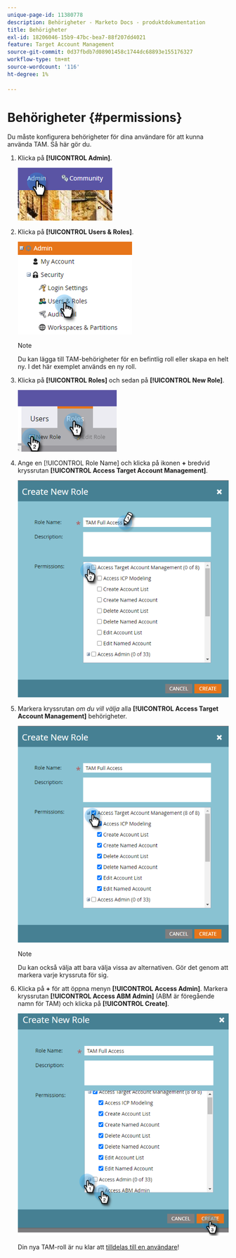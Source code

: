 ```yaml
---
unique-page-id: 11380778
description: Behörigheter - Marketo Docs - produktdokumentation
title: Behörigheter
exl-id: 18206046-15b9-47bc-bea7-88f207dd4021
feature: Target Account Management
source-git-commit: 0d37fbdb7d08901458c1744dc68893e155176327
workflow-type: tm+mt
source-wordcount: '116'
ht-degree: 1%

---
```


# Behörigheter {#permissions}

Du måste konfigurera behörigheter för dina användare för att kunna använda TAM. Så här gör du.

1. Klicka på **[!UICONTROL Admin]**.

   ![](assets/one-2.png)

1. Klicka på **[!UICONTROL Users & Roles]**.

   ![](assets/two-2.png)

   >[!NOTE]
   >
   >Du kan lägga till TAM-behörigheter för en befintlig roll eller skapa en helt ny. I det här exemplet används en ny roll.

1. Klicka på **[!UICONTROL Roles]** och sedan på **[!UICONTROL New Role]**.

   ![](assets/three-2.png)

1. Ange en [!UICONTROL Role Name] och klicka på ikonen **+** bredvid kryssrutan **[!UICONTROL Access Target Account Management]**.

   ![](assets/permissions-4.png)

1. Markera kryssrutan _om du vill välja_ alla **[!UICONTROL Access Target Account Management]** behörigheter.

   ![](assets/permissions-5.png)

   >[!NOTE]
   >
   >Du kan också välja att bara välja vissa av alternativen. Gör det genom att markera varje kryssruta för sig.

1. Klicka på **+** för att öppna menyn **[!UICONTROL Access Admin]**. Markera kryssrutan **[!UICONTROL Access ABM Admin]** (ABM är föregående namn för TAM) och klicka på **[!UICONTROL Create]**.

   ![](assets/permissions-6.png)

   Din nya TAM-roll är nu klar att [tilldelas till en användare](/help/marketo/product-docs/administration/users-and-roles/managing-user-roles-and-permissions.md#assign-roles-to-a-user)!
